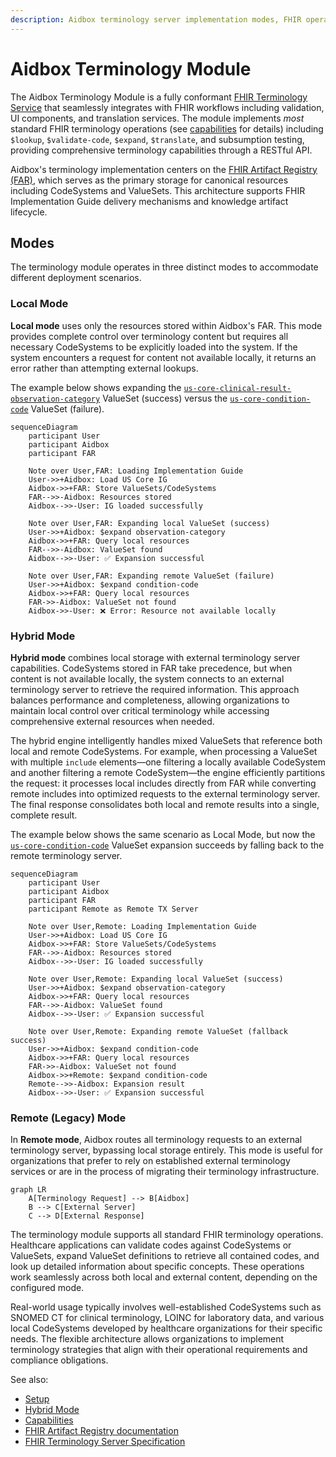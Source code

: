 ```yaml
---
description: Aidbox terminology server implementation modes, FHIR operations, and integration with FHIR Artifact Registry
---
```


# Aidbox Terminology Module

The Aidbox Terminology Module is a fully conformant [FHIR Terminology Service](https://www.hl7.org/fhir/terminology-service.html) that seamlessly integrates with FHIR workflows including validation, UI components, and translation services. The module implements *most* standard FHIR terminology operations (see [capabilities](./capabilities.md) for details) including `$lookup`, `$validate-code`, `$expand`, `$translate`, and subsumption testing, providing comprehensive terminology capabilities through a RESTful API.

Aidbox's terminology implementation centers on the [FHIR Artifact Registry (FAR)](../../artifact-registry/artifact-registry-overview.md), which serves as the primary storage for canonical resources including CodeSystems and ValueSets. This architecture supports FHIR Implementation Guide delivery mechanisms and knowledge artifact lifecycle.

## Modes

The terminology module operates in three distinct modes to accommodate different deployment scenarios.

### Local Mode

**Local mode** uses only the resources stored within Aidbox's FAR. This mode provides complete control over terminology content but requires all necessary CodeSystems to be explicitly loaded into the system. If the system encounters a request for content not available locally, it returns an error rather than attempting external lookups.

The example below shows expanding the [`us-core-clinical-result-observation-category`](http://hl7.org/fhir/us/core/ValueSet/us-core-clinical-result-observation-category) ValueSet (success) versus the [`us-core-condition-code`](http://hl7.org/fhir/us/core/ValueSet/us-core-condition-code) ValueSet (failure).

```mermaid
sequenceDiagram
    participant User
    participant Aidbox
    participant FAR
    
    Note over User,FAR: Loading Implementation Guide
    User->>+Aidbox: Load US Core IG
    Aidbox->>+FAR: Store ValueSets/CodeSystems
    FAR-->>-Aidbox: Resources stored
    Aidbox-->>-User: IG loaded successfully
    
    Note over User,FAR: Expanding local ValueSet (success)
    User->>+Aidbox: $expand observation-category
    Aidbox->>+FAR: Query local resources
    FAR-->>-Aidbox: ValueSet found
    Aidbox-->>-User: ✅ Expansion successful
    
    Note over User,FAR: Expanding remote ValueSet (failure)
    User->>+Aidbox: $expand condition-code
    Aidbox->>+FAR: Query local resources
    FAR->>-Aidbox: ValueSet not found
    Aidbox->>-User: ❌ Error: Resource not available locally
```

### Hybrid Mode

**Hybrid mode** combines local storage with external terminology server capabilities. CodeSystems stored in FAR take precedence, but when content is not available locally, the system connects to an external terminology server to retrieve the required information. This approach balances performance and completeness, allowing organizations to maintain local control over critical terminology while accessing comprehensive external resources when needed.

The hybrid engine intelligently handles mixed ValueSets that reference both local and remote CodeSystems. For example, when processing a ValueSet with multiple `include` elements—one filtering a locally available CodeSystem and another filtering a remote CodeSystem—the engine efficiently partitions the request: it processes local includes directly from FAR while converting remote includes into optimized requests to the external terminology server. The final response consolidates both local and remote results into a single, complete result.

The example below shows the same scenario as Local Mode, but now the [`us-core-condition-code`](http://hl7.org/fhir/us/core/ValueSet/us-core-condition-code) ValueSet expansion succeeds by falling back to the remote terminology server.

```mermaid
sequenceDiagram
    participant User
    participant Aidbox
    participant FAR
    participant Remote as Remote TX Server
    
    Note over User,Remote: Loading Implementation Guide
    User->>+Aidbox: Load US Core IG
    Aidbox->>+FAR: Store ValueSets/CodeSystems
    FAR-->>-Aidbox: Resources stored
    Aidbox-->>-User: IG loaded successfully
    
    Note over User,Remote: Expanding local ValueSet (success)
    User->>+Aidbox: $expand observation-category
    Aidbox->>+FAR: Query local resources
    FAR-->>-Aidbox: ValueSet found
    Aidbox-->>-User: ✅ Expansion successful
    
    Note over User,Remote: Expanding remote ValueSet (fallback success)
    User->>+Aidbox: $expand condition-code
    Aidbox->>+FAR: Query local resources
    FAR->>-Aidbox: ValueSet not found
    Aidbox->>+Remote: $expand condition-code
    Remote-->>-Aidbox: Expansion result
    Aidbox-->>-User: ✅ Expansion successful
```

### Remote (Legacy) Mode

In **Remote mode**, Aidbox routes all terminology requests to an external terminology server, bypassing local storage entirely. This mode is useful for organizations that prefer to rely on established external terminology services or are in the process of migrating their terminology infrastructure.

```mermaid
graph LR
    A[Terminology Request] --> B[Aidbox]
    B --> C[External Server]
    C --> D[External Response]
```

The terminology module supports all standard FHIR terminology operations. Healthcare applications can validate codes against CodeSystems or ValueSets, expand ValueSet definitions to retrieve all contained codes, and look up detailed information about specific concepts. These operations work seamlessly across both local and external content, depending on the configured mode.

Real-world usage typically involves well-established CodeSystems such as SNOMED CT for clinical terminology, LOINC for laboratory data, and various local CodeSystems developed by healthcare organizations for their specific needs. The flexible architecture allows organizations to implement terminology strategies that align with their operational requirements and compliance obligations.

See also:
- [Setup](./setup.md)
- [Hybrid Mode](./hybrid.md)
- [Capabilities](./capabilities.md)
- [FHIR Artifact Registry documentation](../../artifact-registry/artifact-registry-overview.md)
- [FHIR Terminology Server Specification](https://www.hl7.org/fhir/terminology-service.html)

